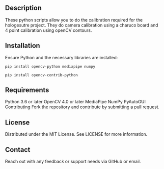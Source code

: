 ## Description

These python scripts allow you to do the calibration required for the hologesutre project. They do camera calibration using a charuco board and 4 point calibration using openCV contours.

## Installation

Ensure Python and the necessary libraries are installed:

```
pip install opencv-python mediapipe numpy
```

```
pip install opencv-contrib-python
```

## Requirements

Python 3.6 or later
OpenCV 4.0 or later
MediaPipe
NumPy
PyAutoGUI
Contributing
Fork the repository and contribute by submitting a pull request.

## License

Distributed under the MIT License. See LICENSE for more information.

## Contact

Reach out with any feedback or support needs via GitHub or email.
